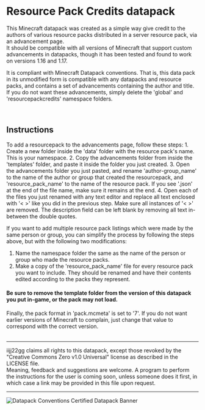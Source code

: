 # Resource Pack Credits datapack

This Minecraft datapack was created as a simple way give credit to the authors of various resource packs distributed in a server resource pack, via an advancement page. <br> It should be compatible with all versions of Minecraft that support custom advancements in datapacks, though it has been tested and found to work on versions 1.16 and 1.17.

It is compliant with Minecraft Datapack conventions. That is, this data pack in its unmodified form is compatible with any datapacks and resource packs, and contains a set of advancements containing the author and title. If you do not want these advancements, simply delete the 'global' and 'resourcepackcredits' namespace folders.

<br>
<h2>Instructions</h2>
To add a resourcepack to the advancements page, follow these steps:
1. Create a new folder inside the 'data' folder with the resource pack's name. This is your namespace.
2. Copy the advancements folder from inside the 'templates' folder, and paste it inside the folder you just created.
3. Open the advancements folder you just pasted, and rename 'author-group_name' to the name of the author or group that created the resourcepack, and 'resource_pack_name' to the name of the resource pack. If you see '.json' at the end of the file name, make sure it remains at the end.
4. Open each of the files you just renamed with any text editor and replace all text enclosed with '< >' like you did in the previous step. Make sure all instances of '< >' are removed. The description field can be left blank by removing all text in-between the double quotes.

If you want to add multiple resource pack listings which were made by the same person or group, you can simplify the process by following the steps above, but with the following two modifications:
1. Name the namespace folder the same as the name of the person or group who made the resource packs.
2. Make a copy of the 'resource_pack_name' file for every resource pack you want to include. They should be renamed and have their contents edited according to the packs they represent.

<h4>Be sure to remove the template folder from the version of this datapack you put in-game, or the pack may not load.</h4>
Finally, the pack format in 'pack.mcmeta' is set to '7'. If you do not want earlier versions of Minecraft to complain, just change that value to correspond with the correct version.
<br><br><hr>

iijj22gg claims all rights to this datapack, except those revoked by the "Creative Commons Zero v1.0 Universal" license as described in the LICENSE file. <br> Meaning, feedback and suggestions are welcome. A program to perform the instructions for the user is coming soon, unless someone does it first, in which case a link may be provided in this file upon request.
<hr>
<img src="https://i.imgur.com/ltLPoQp.png" alt="Datapack Conventions Certified Datapack Banner">
